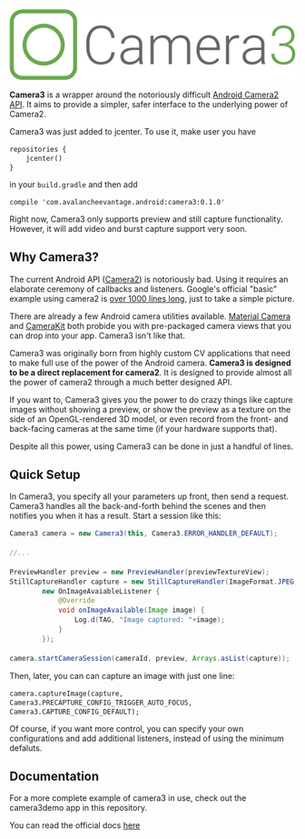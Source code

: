 ![Camera 3](images/Camera3.png)

**Camera3** is a wrapper around the notoriously difficult [Android Camera2 API](https://developer.android.com/reference/android/hardware/camera2/package-summary.html). It aims to provide a simpler, safer interface to the underlying power of Camera2.

Camera3 was just added to jcenter. To use it, make user you have 
```
repositories {
    jcenter()
}
```
in your `build.gradle` and then add
```
compile 'com.avalancheevantage.android:camera3:0.1.0'
```

Right now, Camera3 only supports preview and still capture functionality. However, it will add video and burst capture support very soon.

## Why Camera3?
The current Android API ([Camera2](https://developer.android.com/reference/android/hardware/camera2/package-summary.html)) is notoriously bad. Using it requires an elaborate ceremony of callbacks and listeners. Google's official "basic" example using camera2 is [over 1000 lines long](https://github.com/googlesamples/android-Camera2Basic/blob/master/Application/src/main/java/com/example/android/camera2basic/Camera2BasicFragment.java), just to take a simple picture.

There are already a few Android camera utilities available. [Material Camera](https://github.com/afollestad/material-camera) and [CameraKit](https://github.com/wonderkiln/CameraKit-Android/blob/master/demo/src/main/java/com/wonderkiln/camerakit/demo/MainActivity.java) both probide you with pre-packaged camera views that you can drop into your app. Camera3 isn't like that.

Camera3 was originally born from highly custom CV applications that need to make full use of the power of the Android camera. **Camera3 is designed to be a direct replacement for camera2**. It is designed to provide almost all the power of camera2 through a much better designed API.

If you want to, Camera3 gives you the power to do crazy things like capture images without showing a preview, or show the preview as a texture on the side of an OpenGL-rendered 3D model, or even record from the front- and back-facing cameras at the same time (if your hardware supports that).

Despite all this power, using Camera3 can be done in just a handful of lines.

## Quick Setup

In Camera3, you specify all your parameters up front, then send a request. Camera3 handles all the back-and-forth behind the scenes and then notifies you when it has a result. Start a session like this:

```java
Camera3 camera = new Camera3(this, Camera3.ERROR_HANDLER_DEFAULT);

//...

PreviewHandler preview = new PreviewHandler(previewTextureView);
StillCaptureHandler capture = new StillCaptureHandler(ImageFormat.JPEG, imageSize,
        new OnImageAvaiableListener {
            @Override
            void onImageAvailable(Image image) {
                Log.d(TAG, "Image captured: "+image);
            }
        });
        
camera.startCameraSession(cameraId, preview, Arrays.asList(capture));
```

Then, later, you can can capture an image with just one line:

```
camera.captureImage(capture, Camera3.PRECAPTURE_CONFIG_TRIGGER_AUTO_FOCUS, Camera3.CAPTURE_CONFIG_DEFAULT);
```

Of course, if you want more control, you can specify your own configurations and add additional listeners, instead of using the minimum defaluts.

## Documentation 

For a more complete example of camera3 in use, check out the camera3demo app in this repository.

You can read the official docs [here](https://quinnfreedman.github.io/Camera3/)

